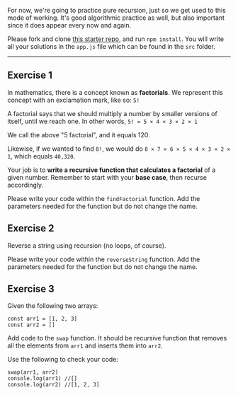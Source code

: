 For now, we're going to practice pure recursion, just so we get used to this mode of working. It's good algorithmic practice as well, but also important since it does appear every now and again.
    
      
    
Please fork and clone [this starter repo](https://github.com/Elevationacademy/recursion-lesson-exercises), and run `npm install`. You will write all your solutions in the `app.js` file which can be found in the `src` folder.

----------


## Exercise 1
    
In mathematics, there is a concept known as **factorials**. We represent this concept with an exclamation mark, like so: `5!`
    
      
A factorial says that we should multiply a number by smaller versions of itself, until we reach one. In other words, `5! = 5 × 4 × 3 × 2 × 1`
    
      
We call the above "5 factorial", and it equals 120.
    
      
Likewise, if we wanted to find `8!`, we would do `8 × 7 × 6 × 5 × 4 × 3 × 2 × 1`, which equals `40,320`.
    

Your job is to **write a recursive function that calculates a factorial** of a given number. Remember to start with your **base case**, then recurse accordingly.
    
Please write your code within the `findFactorial` function. Add the parameters needed for the function but do not change the name.
    

## Exercise 2
    
Reverse a string using recursion (no loops, of course).

Please write your code within the `reverseString` function. Add the parameters needed for the function but do not change the name.
    

## Exercise 3

Given the following two arrays:

```
const arr1 = [1, 2, 3]
const arr2 = []
``` 
      
    
Add code to the `swap` function. It should be recursive function that removes all the elements from `arr1` and inserts them into `arr2`.
    
Use the following to check your code:
    

```
swap(arr1, arr2)
console.log(arr1) //[]
console.log(arr2) //[1, 2, 3]
```